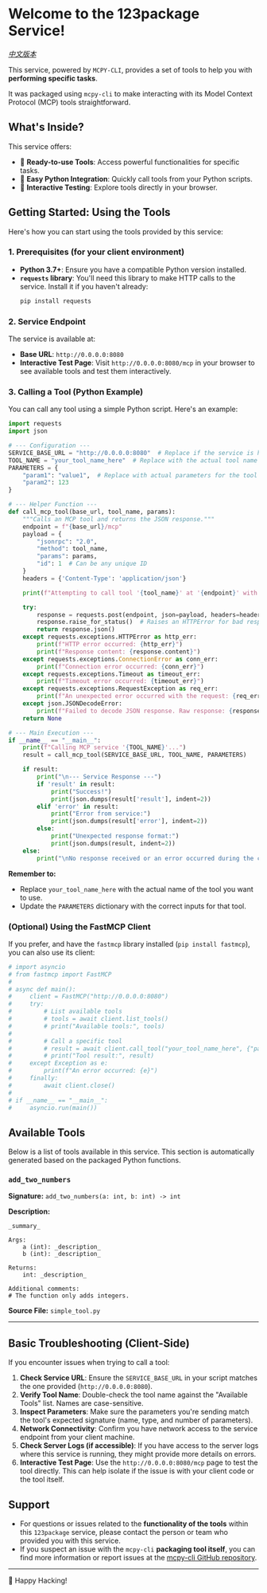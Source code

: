 # Welcome to the 123package Service!

*[中文版本](README_zh.md)*

This service, powered by `MCPY-CLI`, provides a set of tools to help you with **performing specific tasks**. <!-- Note to packager: Please replace 'performing specific tasks' with a brief, user-friendly description of what this service does. -->

It was packaged using `mcpy-cli` to make interacting with its Model Context Protocol (MCP) tools straightforward.

## What's Inside?

This service offers:
- 🚀 **Ready-to-use Tools**: Access powerful functionalities for specific tasks. <!-- Note to packager: Replace with a very short (2-3 words) description, e.g., 'image analysis', 'text generation' -->
- 🐍 **Easy Python Integration**: Quickly call tools from your Python scripts.
- 🧪 **Interactive Testing**: Explore tools directly in your browser.

## Getting Started: Using the Tools

Here's how you can start using the tools provided by this service:

### 1. Prerequisites (for your client environment)

- **Python 3.7+**: Ensure you have a compatible Python version installed.
- **`requests` library**: You'll need this library to make HTTP calls to the service. Install it if you haven't already:
  ```bash
  pip install requests
  ```

### 2. Service Endpoint

The service is available at:
- **Base URL**: `http://0.0.0.0:8080`
- **Interactive Test Page**: Visit `http://0.0.0.0:8080/mcp` in your browser to see available tools and test them interactively.

### 3. Calling a Tool (Python Example)

You can call any tool using a simple Python script. Here's an example:

```python
import requests
import json

# --- Configuration ---
SERVICE_BASE_URL = "http://0.0.0.0:8080"  # Replace if the service is hosted elsewhere
TOOL_NAME = "your_tool_name_here"  # Replace with the actual tool name (see 'Available Tools' section)
PARAMETERS = {
    "param1": "value1",  # Replace with actual parameters for the tool
    "param2": 123
}

# --- Helper Function ---
def call_mcp_tool(base_url, tool_name, params):
    """Calls an MCP tool and returns the JSON response."""
    endpoint = f"{base_url}/mcp"
    payload = {
        "jsonrpc": "2.0",
        "method": tool_name,
        "params": params,
        "id": 1  # Can be any unique ID
    }
    headers = {'Content-Type': 'application/json'}

    print(f"Attempting to call tool '{tool_name}' at '{endpoint}' with parameters: {params}")

    try:
        response = requests.post(endpoint, json=payload, headers=headers, timeout=30) # 30-second timeout
        response.raise_for_status()  # Raises an HTTPError for bad responses (4XX or 5XX)
        return response.json()
    except requests.exceptions.HTTPError as http_err:
        print(f"HTTP error occurred: {http_err}")
        print(f"Response content: {response.content}")
    except requests.exceptions.ConnectionError as conn_err:
        print(f"Connection error occurred: {conn_err}")
    except requests.exceptions.Timeout as timeout_err:
        print(f"Timeout error occurred: {timeout_err}")
    except requests.exceptions.RequestException as req_err:
        print(f"An unexpected error occurred with the request: {req_err}")
    except json.JSONDecodeError:
        print(f"Failed to decode JSON response. Raw response: {response.text}")
    return None

# --- Main Execution ---
if __name__ == "__main__":
    print(f"Calling MCP service '{TOOL_NAME}'...")
    result = call_mcp_tool(SERVICE_BASE_URL, TOOL_NAME, PARAMETERS)

    if result:
        print("\n--- Service Response ---")
        if 'result' in result:
            print("Success!")
            print(json.dumps(result['result'], indent=2))
        elif 'error' in result:
            print("Error from service:")
            print(json.dumps(result['error'], indent=2))
        else:
            print("Unexpected response format:")
            print(json.dumps(result, indent=2))
    else:
        print("\nNo response received or an error occurred during the call.")

```

**Remember to:**
- Replace `your_tool_name_here` with the actual name of the tool you want to use.
- Update the `PARAMETERS` dictionary with the correct inputs for that tool.

### (Optional) Using the FastMCP Client

If you prefer, and have the `fastmcp` library installed (`pip install fastmcp`), you can also use its client:

```python
# import asyncio
# from fastmcp import FastMCP
#
# async def main():
#     client = FastMCP("http://0.0.0.0:8080")
#     try:
#         # List available tools
#         # tools = await client.list_tools()
#         # print("Available tools:", tools)
#
#         # Call a specific tool
#         # result = await client.call_tool("your_tool_name_here", {"param1": "value1"})
#         # print("Tool result:", result)
#     except Exception as e:
#         print(f"An error occurred: {e}")
#     finally:
#         await client.close()
#
# if __name__ == "__main__":
#     asyncio.run(main())
```

## Available Tools

Below is a list of tools available in this service. This section is automatically generated based on the packaged Python functions.

### `add_two_numbers`

**Signature:** `add_two_numbers(a: int, b: int) -> int`

**Description:**
```
_summary_

Args:
    a (int): _description_
    b (int): _description_

Returns:
    int: _description_

Additional comments:
# The function only adds integers.

```

**Source File:** `simple_tool.py`

---


## Basic Troubleshooting (Client-Side)

If you encounter issues when trying to call a tool:

1.  **Check Service URL**: Ensure the `SERVICE_BASE_URL` in your script matches the one provided (`http://0.0.0.0:8080`).
2.  **Verify Tool Name**: Double-check the tool name against the "Available Tools" list. Names are case-sensitive.
3.  **Inspect Parameters**: Make sure the parameters you're sending match the tool's expected signature (name, type, and number of parameters).
4.  **Network Connectivity**: Confirm you have network access to the service endpoint from your client machine.
5.  **Check Server Logs (if accessible)**: If you have access to the server logs where this service is running, they might provide more details on errors.
6.  **Interactive Test Page**: Use the `http://0.0.0.0:8080/mcp` page to test the tool directly. This can help isolate if the issue is with your client code or the tool itself.

## Support

-   For questions or issues related to the **functionality of the tools** within this `123package` service, please contact the person or team who provided you with this service.
-   If you suspect an issue with the `mcpy-cli` **packaging tool itself**, you can find more information or report issues at the [mcpy-cli GitHub repository](https://github.com/liuhaotian9420/mcp).

---

🎉 Happy Hacking!